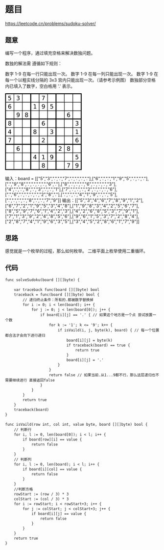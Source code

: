 # 题目
https://leetcode.cn/problems/sudoku-solver/

## 题意
编写一个程序，通过填充空格来解决数独问题。

数独的解法需 遵循如下规则：

数字 1-9 在每一行只能出现一次。
数字 1-9 在每一列只能出现一次。
数字 1-9 在每一个以粗实线分隔的 3x3 宫内只能出现一次。（请参考示例图）
数独部分空格内已填入了数字，空白格用 '.' 表示。

![](./pict/lc0037-1.png)

输入：board = [["5","3",".",".","7",".",".",".","."],["6",".",".","1","9","5",".",".","."],[".","9","8",".",".",".",".","6","."],["8",".",".",".","6",".",".",".","3"],["4",".",".","8",".","3",".",".","1"],["7",".",".",".","2",".",".",".","6"],[".","6",".",".",".",".","2","8","."],[".",".",".","4","1","9",".",".","5"],[".",".",".",".","8",".",".","7","9"]]
输出：[["5","3","4","6","7","8","9","1","2"],["6","7","2","1","9","5","3","4","8"],["1","9","8","3","4","2","5","6","7"],["8","5","9","7","6","1","4","2","3"],["4","2","6","8","5","3","7","9","1"],["7","1","3","9","2","4","8","5","6"],["9","6","1","5","3","7","2","8","4"],["2","8","7","4","1","9","6","3","5"],["3","4","5","2","8","6","1","7","9"]]

## 思路

感觉就是一个枚举的过程，那么如何枚举。
二维平面上枚举使用二重循环。



## 代码


```golang
func solveSudoku(board [][]byte) {

	var traceback func(board [][]byte) bool
	traceback = func(board [][]byte) bool {
		// 递归终止条件：所有的.都被数字替换掉
		for i := 0; i < len(board); i++ {
			for j := 0; j < len(board[0]); j++ {
				if board[i][j] == '.' { // 如果这个地方是一个点 尝试放置一个数
					for k := '1'; k <= '9'; k++ {
						if isVaild(i, j, byte(k), board) { // 每一个位置都合法才会向下进行递归
							board[i][j] = byte(k)
							if traceback(board) == true {
								return true
							}
							board[i][j] = '.'
						}
					}
					return false // 如果当前.从1...9都不行，那么这层递归也不需要继续进行 直接返回false
				}
			}
		}
		return true
	}
	traceback(board)
}

func isVaild(row int, col int, value byte, board [][]byte) bool {
	// 判断行
	for i, l := 0, len(board[0]); i < l; i++ {
		if board[row][i] == value {
			return false
		}
	}
	// 判断列
	for i, l := 0, len(board); i < l; i++ {
		if board[i][col] == value {
			return false
		}
	}
	//判断方格
	rowStart := (row / 3) * 3
	colStart := (col / 3) * 3
	for i := rowStart; i < rowStart+3; i++ {
		for j := colStart; j < colStart+3; j++ {
			if board[i][j] == value {
				return false
			}
		}
	}
	return true
}


```